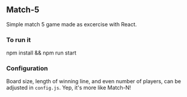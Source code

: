 ## Match-5

Simple match 5 game made as excercise with React.

### To run it

npm install && npm run start

### Configuration

Board size, length of winning line, and even number of players, can be adjusted in `config.js`. Yep, it's more like Match-N!
